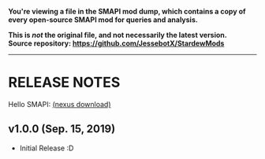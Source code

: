 **You're viewing a file in the SMAPI mod dump, which contains a copy of every open-source SMAPI mod
for queries and analysis.**

**This is _not_ the original file, and not necessarily the latest version.**  
**Source repository: https://github.com/JessebotX/StardewMods**

----

# RELEASE NOTES
Hello SMAPI: [(nexus download)](https://www.nexusmods.com/stardewvalley/mods/4483)

## v1.0.0 (Sep. 15, 2019)
- Initial Release :D
